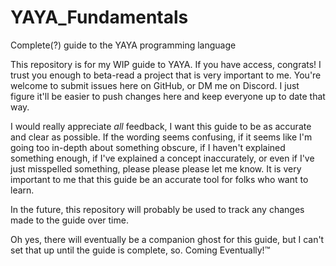 # YAYA_Fundamentals
 Complete(?) guide to the YAYA programming language

This repository is for my WIP guide to YAYA. If you have access, congrats! I trust you enough to beta-read a project that is very important to me. You're welcome to submit issues here on GitHub, or DM me on Discord. I just figure it'll be easier to push changes here and keep everyone up to date that way.

I would really appreciate _all_ feedback, I want this guide to be as accurate and clear as possible. If the wording seems confusing, if it seems like I'm going too in-depth about something obscure, if I haven't explained something enough, if I've explained a concept inaccurately, or even if I've just misspelled something, please please please let me know. It is very important to me that this guide be an accurate tool for folks who want to learn.

In the future, this repository will probably be used to track any changes made to the guide over time.

Oh yes, there will eventually be a companion ghost for this guide, but I can't set that up until the guide is complete, so. Coming Eventually!™
